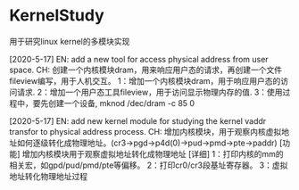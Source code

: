 ﻿# KernelStudy
用于研究linux kernel的多模块实现

[2020-5-17]
EN: add a new tool for access physical address from user space.
CH: 创建一个内核模块dram，用来响应用户态的请求，再创建一个文件fileview编写，用于人机交互。
1：增加一个内核模块dram，用于响应用户态的访问请求.
2：增加一个用户态工具fileview，用于访问显示物理内存的值.
3：使用过程中，要先创建一个设备, mknod /dec/dram -c 85 0

[2020-5-17]
EN: add new kernel module for studying the kernel vaddr transfor to physical address process.
CH: 增加内核模块，用于观察内核虚拟地址如何逐级转化成物理地址。(cr3->pgd->p4d(0)->pud->pmd->pte->paddr)
[功能] 增加内核模块用于观察虚拟地址转化成物理地址
[详细] 
1：打印内核的mm的相关宏，如gpd/pud/pmd/pte等偏移。
2：打印cr0/cr3段基址寄存器。
3：虚拟地址转化物理地址过程
